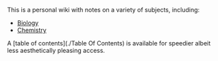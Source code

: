 This is a personal wiki with notes on a variety of subjects, including:

- [Biology](./Biology/)
- [Chemistry](./Chemistry/)

A [table of contents](./Table Of Contents) is available for speedier albeit less aesthetically pleasing access.
